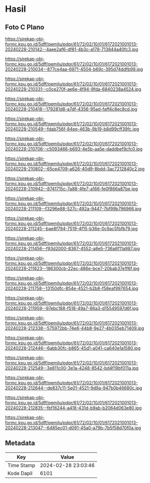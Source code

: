# Hasil

## Foto C Plano

https://sirekap-obj-formc.kpu.go.id/5dff/pemilu/pdpr/61/72/02/10/01/6172021001013-20240228-210142--4aee2af6-df81-4b3c-a178-713844a40fc3.jpg

https://sirekap-obj-formc.kpu.go.id/5dff/pemilu/pdpr/61/72/02/10/01/6172021001013-20240228-210034--877ce4aa-6971-4504-b69c-395d74ddfb99.jpg

https://sirekap-obj-formc.kpu.go.id/5dff/pemilu/pdpr/61/72/02/10/01/6172021001013-20240228-210331--c0ce270f-ae6e-4f94-9fda-6840238a4524.jpg

https://sirekap-obj-formc.kpu.go.id/5dff/pemilu/pdpr/61/72/02/10/01/6172021001013-20240228-210418--179281d8-a7df-4356-95ad-faff4c8ec8cd.jpg

https://sirekap-obj-formc.kpu.go.id/5dff/pemilu/pdpr/61/72/02/10/01/6172021001013-20240228-210549--fdab756f-84ee-463b-9b19-b8d99cff39fc.jpg

https://sirekap-obj-formc.kpu.go.id/5dff/pemilu/pdpr/61/72/02/10/01/6172021001013-20240228-210706--c5093466-b693-4e5b-aa5e-daddbef9cfc0.jpg

https://sirekap-obj-formc.kpu.go.id/5dff/pemilu/pdpr/61/72/02/10/01/6172021001013-20240228-210802--65ce4709-a626-40d9-8bdd-3ac7212840c2.jpg

https://sirekap-obj-formc.kpu.go.id/5dff/pemilu/pdpr/61/72/02/10/01/6172021001013-20240228-210942--8741715c-7a88-4fe7-a166-fe0f866a87be.jpg

https://sirekap-obj-formc.kpu.go.id/5dff/pemilu/pdpr/61/72/02/10/01/6172021001013-20240228-211109--f3296e88-527c-492a-9447-7bf99b796966.jpg

https://sirekap-obj-formc.kpu.go.id/5dff/pemilu/pdpr/61/72/02/10/01/6172021001013-20240228-211245--bae8f794-7519-4f15-b36e-0c9ac5fbfb79.jpg

https://sirekap-obj-formc.kpu.go.id/5dff/pemilu/pdpr/61/72/02/10/01/6172021001013-20240228-211456--f93d2000-8367-4552-a8e5-736a6f11a987.jpg

https://sirekap-obj-formc.kpu.go.id/5dff/pemilu/pdpr/61/72/02/10/01/6172021001013-20240228-211623--186300cb-22ec-486e-bce7-20bab37e1f6f.jpg

https://sirekap-obj-formc.kpu.go.id/5dff/pemilu/pdpr/61/72/02/10/01/6172021001013-20240228-211758--13150dfc-854e-4521-b2b8-f58eaf997654.jpg

https://sirekap-obj-formc.kpu.go.id/5dff/pemilu/pdpr/61/72/02/10/01/6172021001013-20240228-211959--97ebc188-f518-49a7-86a3-d15549597d6f.jpg

https://sirekap-obj-formc.kpu.go.id/5dff/pemilu/pdpr/61/72/02/10/01/6172021001013-20240228-212338--575972bb-74e6-44b8-9e27-4b035eb71409.jpg

https://sirekap-obj-formc.kpu.go.id/5dff/pemilu/pdpr/61/72/02/10/01/6172021001013-20240228-212446--6abb30fc-b865-45d1-a041-ca640e1a1580.jpg

https://sirekap-obj-formc.kpu.go.id/5dff/pemilu/pdpr/61/72/02/10/01/6172021001013-20240228-212549--3e811c00-3e1a-4248-8542-bd4f19bf011a.jpg

https://sirekap-obj-formc.kpu.go.id/5dff/pemilu/pdpr/61/72/02/10/01/6172021001013-20240228-212644--de837c11-5e01-4521-9d9a-947b0b46680c.jpg

https://sirekap-obj-formc.kpu.go.id/5dff/pemilu/pdpr/61/72/02/10/01/6172021001013-20240228-212835--fbf16244-a418-431d-b9ab-b2064d063e80.jpg

https://sirekap-obj-formc.kpu.go.id/5dff/pemilu/pdpr/61/72/02/10/01/6172021001013-20240228-213047--6485ec01-d091-45a0-a79b-7b5f58d70f0a.jpg


## Metadata

| Key        | Value               |
| ---------- | ------------------- |
| Time Stamp | 2024-02-28 23:03:46 |
| Kode Dapil | 6101                |



